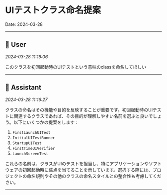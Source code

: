 # UIテストクラス命名提案

Date: 2024-03-28

---

## 👤 User
*2024-03-28 11:16:06*

このクラスを初回起動時のUIテストという意味のclassを命名してほしい

---

## 🤖 Assistant
*2024-03-28 11:16:27*

クラスの命名はその機能や目的を反映することが重要です。初回起動時のUIテストに関連するクラスであれば、その目的が理解しやすい名前を選ぶと良いでしょう。以下にいくつかの提案をします：

1. `FirstLaunchUITest`
2. `InitialUITestRunner`
3. `StartupUITest`
4. `FirstTimeUIVerifier`
5. `LaunchScreenTest`

これらの名前は、クラスがUIのテストを担当し、特にアプリケーションやソフトウェアの初回起動時に焦点を当てることを示しています。選択する際には、プロジェクトの命名規則やその他のクラスの命名スタイルとの整合性も考慮してください。

---
